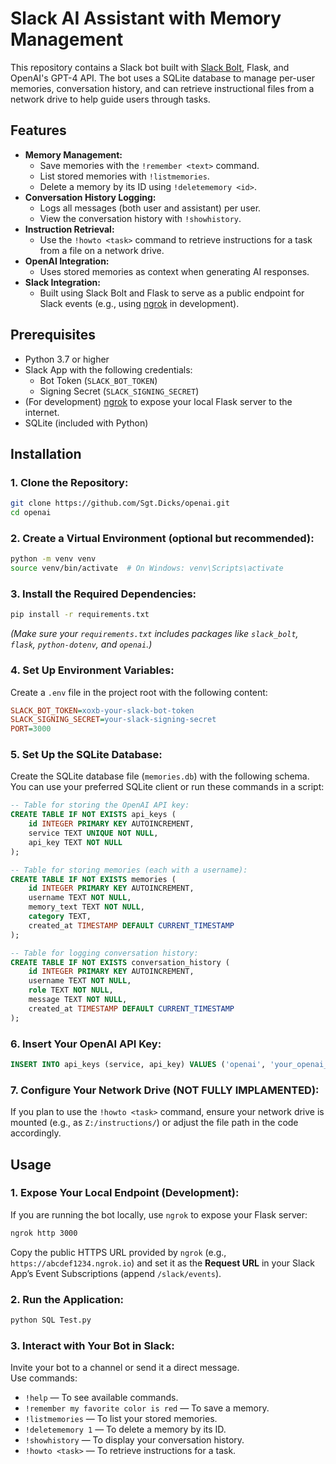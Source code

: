 # Slack AI Assistant with Memory Management

This repository contains a Slack bot built with [Slack Bolt](https://slack.dev/bolt-python/), Flask, and OpenAI's GPT-4 API. The bot uses a SQLite database to manage per-user memories, conversation history, and can retrieve instructional files from a network drive to help guide users through tasks.

## Features

- **Memory Management:**  
  - Save memories with the `!remember <text>` command.
  - List stored memories with `!listmemories`.
  - Delete a memory by its ID using `!deletememory <id>`.
- **Conversation History Logging:**  
  - Logs all messages (both user and assistant) per user.
  - View the conversation history with `!showhistory`.
- **Instruction Retrieval:**  
  - Use the `!howto <task>` command to retrieve instructions for a task from a file on a network drive.
- **OpenAI Integration:**  
  - Uses stored memories as context when generating AI responses.
- **Slack Integration:**  
  - Built using Slack Bolt and Flask to serve as a public endpoint for Slack events (e.g., using [ngrok](https://ngrok.com/) in development).

## Prerequisites

- Python 3.7 or higher
- Slack App with the following credentials:
  - Bot Token (`SLACK_BOT_TOKEN`)
  - Signing Secret (`SLACK_SIGNING_SECRET`)
- (For development) [ngrok](https://ngrok.com/) to expose your local Flask server to the internet.
- SQLite (included with Python)

## Installation

### 1. Clone the Repository:

```bash
git clone https://github.com/Sgt.Dicks/openai.git
cd openai
```

### 2. Create a Virtual Environment (optional but recommended):

```bash
python -m venv venv
source venv/bin/activate  # On Windows: venv\Scripts\activate
```

### 3. Install the Required Dependencies:

```bash
pip install -r requirements.txt
```

_(Make sure your `requirements.txt` includes packages like `slack_bolt`, `flask`, `python-dotenv`, and `openai`.)_

### 4. Set Up Environment Variables:

Create a `.env` file in the project root with the following content:

```ini
SLACK_BOT_TOKEN=xoxb-your-slack-bot-token
SLACK_SIGNING_SECRET=your-slack-signing-secret
PORT=3000
```

### 5. Set Up the SQLite Database:

Create the SQLite database file (`memories.db`) with the following schema. You can use your preferred SQLite client or run these commands in a script:

```sql
-- Table for storing the OpenAI API key:
CREATE TABLE IF NOT EXISTS api_keys (
    id INTEGER PRIMARY KEY AUTOINCREMENT,
    service TEXT UNIQUE NOT NULL,
    api_key TEXT NOT NULL
);

-- Table for storing memories (each with a username):
CREATE TABLE IF NOT EXISTS memories (
    id INTEGER PRIMARY KEY AUTOINCREMENT,
    username TEXT NOT NULL,
    memory_text TEXT NOT NULL,
    category TEXT,
    created_at TIMESTAMP DEFAULT CURRENT_TIMESTAMP
);

-- Table for logging conversation history:
CREATE TABLE IF NOT EXISTS conversation_history (
    id INTEGER PRIMARY KEY AUTOINCREMENT,
    username TEXT NOT NULL,
    role TEXT NOT NULL,
    message TEXT NOT NULL,
    created_at TIMESTAMP DEFAULT CURRENT_TIMESTAMP
);
```

### 6. Insert Your OpenAI API Key:

```sql
INSERT INTO api_keys (service, api_key) VALUES ('openai', 'your_openai_api_key_here');
```

### 7. Configure Your Network Drive (NOT FULLY IMPLAMENTED):

If you plan to use the `!howto <task>` command, ensure your network drive is mounted (e.g., as `Z:/instructions/`) or adjust the file path in the code accordingly.

## Usage

### 1. Expose Your Local Endpoint (Development):

If you are running the bot locally, use `ngrok` to expose your Flask server:

```bash
ngrok http 3000
```

Copy the public HTTPS URL provided by `ngrok` (e.g., `https://abcdef1234.ngrok.io`) and set it as the **Request URL** in your Slack App’s Event Subscriptions (append `/slack/events`).

### 2. Run the Application:

```bash
python SQL Test.py
```

### 3. Interact with Your Bot in Slack:

Invite your bot to a channel or send it a direct message.  
Use commands:

- `!help` — To see available commands.
- `!remember my favorite color is red` — To save a memory.
- `!listmemories` — To list your stored memories.
- `!deletememory 1` — To delete a memory by its ID.
- `!showhistory` — To display your conversation history.
- `!howto <task>` — To retrieve instructions for a task.
